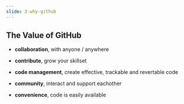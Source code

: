 ```yaml
---
slide: 2-why-github
---
```

## The Value of GitHub

*   __collaboration__, with anyone / anywhere

*   __contribute__, grow your skillset

*   __code management__, create effective, trackable and revertable code

*   __community__, interact and support eachother

*   __convenience__, code is easily available